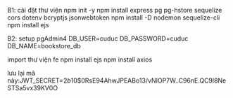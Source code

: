B1: cài đặt thư viện
npm init -y
npm install express pg pg-hstore sequelize cors dotenv bcryptjs jsonwebtoken
npm install -D nodemon sequelize-cli
npm install ejs

B2: setup pgAdmin4
DB_USER=cuduc
DB_PASSWORD=cuduc
DB_NAME=bookstore_db

import thư viện fe
npm install ejs
npm install axios


lưu lại mã này:JWT_SECRET=$2b$10$0RsE94AhwJPEABo13/vNIOP7W..C96nE.QC9l8NeSTSa5vx39KV0O
